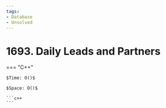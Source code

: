 ```yaml
---
tags:
- Database
- Unsolved
---
```



# 1693. Daily Leads and Partners

=== "C++"

    $Time: O()$

    $Space: O()$

    ```c++
    ```